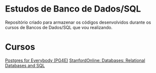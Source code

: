 # Estudos de Banco de Dados/SQL

Repositório criado para armazenar os códigos desenvolvidos durante os cursos de Bancos de Dados/SQL que vou realizando.

# Cursos

[Postgres for Everybody (PG4E)](https://www.pg4e.com/)
[StanfordOnline: Databases: Relational Databases and SQL](https://www.edx.org/learn/relational-databases/stanford-university-databases-relational-databases-and-sql?index=product&queryID=35d42e053e70bbae88e5a422c2a97c84&position=2&results_level=first-level-results&term=data+bases&objectID=course-7248ea90-dad7-4b7d-b4f3-946ed6eae5e3&campaign=Databases%3A+Relational+Databases+and+SQL&source=edX&product_category=course&placement_url=https%3A%2F%2Fwww.edx.org%2Fsearch)